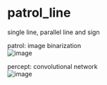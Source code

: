 # patrol_line
single line, parallel line and sign  
  
patrol: image binarization  
![image](https://github.com/neur0ste11ar/patrol_line/blob/main/8c56d0927ec400622779266f7bf37bc5.gif)  
  
percept: convolutional network  
![image]([https://github.com/neur0ste11ar/patrol_line/blob/main/gfdy0jh74erat34.png](https://github.com/neur0ste11ar/patrol_line/blob/main/906fga674d2.png))  

